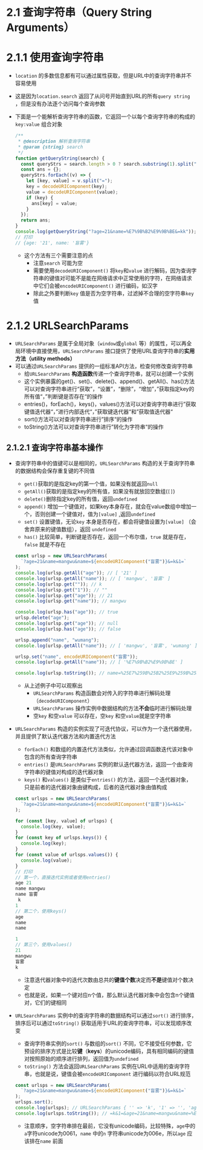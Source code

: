 # 2.1 查询字符串（Query String Arguments）

# 2.1.1 使用查询字符串

- `location` 的多数信息都有可以通过属性获取，但是URL中的查询字符串并不容易使用
- 这是因为`location.search` 返回了从问号开始直到URL的所有`query string` ，但是没有办法逐个访问每个查询参数
- 下面是一个能解析查询字符串的函数，它返回一个以每个查询字符串的构成的`key:value` 组合对象
    
    ```jsx
    /**
     * @description 解析查询字符串
     * @param {string} search
     */
    function getQueryString(search) {
      const queryStrs = search.length > 0 ? search.substring(1).split("&") : [];
      const ans = {};
      queryStrs.forEach((v) => {
        let [key, value] = v.split("=");
        key = decodeURIComponent(key);
        value = decodeURIComponent(value);
        if (key) {
          ans[key] = value;
        }
      });
      return ans;
    }
    console.log(getQueryString("?age=21&name=%E7%9B%B2%E9%9B%BE&=kk"));
    // 打印
    // {age: '21', name: '盲雾'}
    ```
    
    - 这个方法有三个需要注意的点
        - 注意`search` 可能为空
        - 需要使用`decodeURIComponent()` 将`key`和`value` 进行解码，因为查询字符串的键值对可能不是能在网络请求中正常使用的字符，在网络请求中它们会被`encodeURIComponent()` 进行编码，如汉字
        - 除此之外要判断`key` 值是否为空字符串，过滤掉不合理的空字符串`key`值

# 2.1.2 URLSearchParams

- `URLSearchParams` 是属于全局对象（`window`或`global` 等）的属性，可以再全局环境中直接使用，`URLSearchParams` 接口提供了使用URL查询字符串的**实用方法（utility methods）**
- 可以通过`URLSearchParams` 提供的一组标准API方法，检查何修改查询字符串
    - 给`URLSearchParams` **构造函数**传递一个查询字符串，就可以创建一个实例
    - 这个实例暴露的get()、set()、delete()、append()、getAll()、has()方法可以对查询字符串进行“获取”，“设置”，“删除”，“增加”，”获取指定key的所有值“，”判断键是否存在“的操作
    - entries()，forEach()，keys()，values()方法可以对查询字符串进行”获取键值迭代器“，”进行内部迭代“，”获取键迭代器“和”获取值迭代器“
    - sort()方法可以对查询字符串进行”排序“的操作
    - toString()方法可以对查询字符串进行”转化为字符串“的操作

## 2.1.2.1 查询字符串基本操作

- 查询字符串中的值键可以是相同的，`URLSearchParams` 构造的关于查询字符串的数据结构会保存重复键的不同值
    - `get()`获取的是指定key的第一个值，如果没有就返回`null`
    - `getAll()`获取的是指定key的所有值，如果没有就放回空数组(`[]`)
    - `delete()`删除指定key的所有值，返回`undefined`
    - `append()` 增加一个键值对，如果key本身存在，就会在value数组中增加一个，否则创建一个键值对，值为`[value]` ,返回`undefined`
    - `set()` 设置键值，无论`key` 本身是否存在，都会将键值设置为`[value]` （会舍弃原来的键值数组），返回 `undefined`
    - `has()` 比较简单，判断键是否存在，返回一个布尔值，`true` 就是存在，`false` 就是不存在
    
    ```jsx
    const urlsp = new URLSearchParams(
      `?age=21&name=mangwu&name=${encodeURIComponent("盲雾")}&=k&1=`
    );
    console.log(urlsp.getAll("age")); // [ '21' ]
    console.log(urlsp.getAll("name")); // [ 'mangwu', '盲雾' ]
    console.log(urlsp.get("")); // k
    console.log(urlsp.get("1")); // ""
    console.log(urlsp.get("age")); // 21
    console.log(urlsp.get("name")); // mangwu
    
    console.log(urlsp.has("age")); // true
    urlsp.delete("age");
    console.log(urlsp.get("age")); // null
    console.log(urlsp.has("age")); // false
    
    urlsp.append("name", "wumang");
    console.log(urlsp.getAll("name")); // [ 'mangwu', '盲雾', 'wumang' ]
    
    urlsp.set("name", encodeURIComponent("盲雾"));
    console.log(urlsp.getAll("name")); // [ '%E7%9B%B2%E9%9B%BE' ]
    
    console.log(urlsp.toString()); // name=%25E7%259B%25B2%25E9%259B%25BE&=k&1=
    ```
    
    - 从上述例子中可以观察出
        - `URLSearchParams` 构造函数会对传入的字符串进行解码处理（`decodeURIComponent`）
        - `URLSearchParams` 操作实例中数据结构的方法**不会**临时进行解码处理
        - 空`key` 和空`value` 可以存在，空`key` 和空`value`就是空字符串
- `URLSearchParams` 构造的实例实现了可迭代协议，可以作为一个迭代器使用，并且提供了默认迭代器方法和内置迭代方法
    - `forEach()` 和数组的内置迭代方法类似，允许通过回调函数迭代该对象中包含的所有查询字符串
    - `entries()` 是`URLSearchParams` 实例的默认迭代器方法，返回一个由查询字符串的键值对构成的迭代器对象
    - `keys()` 和`values()` 是类似于`entries()` 的方法，返回一个迭代器对象，只是前者的迭代器对象由键构成，后者的迭代器对象由值构成
    
    ```jsx
    const urlsps = new URLSearchParams(
      `?age=21&name=mangwu&name=${encodeURIComponent("盲雾")}&=k&1=`
    );
    
    for (const [key, value] of urlsps) {
      console.log(key, value);
    }
    for (const key of urlsps.keys()) {
      console.log(key);
    }
    for (const value of urlsps.values()) {
      console.log(value);
    }
    // 打印
    // 第一个，直接迭代实例或者使用entries()
    age 21
    name mangwu
    name 盲雾
     k
    1
    // 第二个，使用keys()
    age
    name
    name
    
    1
    // 第三个，使用values()
    21
    mangwu
    盲雾
    k
    
    ```
    
    - 注意迭代器对象中的迭代次数由总共的**键值个数**决定而**不是**键值对个数决定
    - 也就是说，如果一个键对应n个值，那么默认迭代器对象中会包含n个键值对，它们的键相同
- `URLSearchParams` 实例中的查询字符串的数据结构可以通过`sort()` 进行排序，排序后可以通过`toString()` 获取适用于URL的查询字符串，可以发现顺序改变
    - 查询字符串实例的`sort()` 与数组的`sort()` 不同，它不接受任何参数，它预设的排序方式是比较**键**（**keys**）的unicode编码，具有相同编码的键值对按照原始的顺序进行排列，返回值为`undefined`
    - `toString()` 方法会返回`URLSearchParams` 实例在URL中适用的查询字符串，也就是说，键值会被`encodeURIComponent` 进行编码以符合URL规范
    
    ```jsx
    const urlsps = new URLSearchParams(
      `?age=21&name=mangwu&name=${encodeURIComponent("盲雾")}&=k&1=`
    );
    urlsps.sort();
    console.log(urlsps); // URLSearchParams { '' => 'k', '1' => '', 'age' => '21', 'name' => 'mangwu', 'name' => '盲雾' }
    console.log(urlsps.toString()); // =k&1=&age=21&name=mangwu&name=%E7%9B%B2%E9%9B%BE
    ```
    
    - 注意顺序，空字符串排在最前，它没有unicode编码，比较特殊，`age`中的`a`字符unicode为0061，`name` 中的`n` 字符串unicode为006e，所以`age` 应该排在`name` 前面